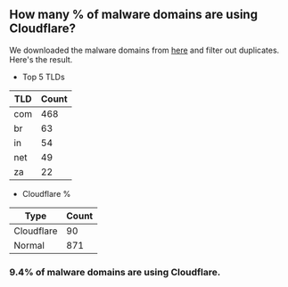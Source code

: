 ## How many % of malware domains are using Cloudflare?


We downloaded the malware domains from [here](https://urlhaus.abuse.ch) and filter out duplicates.
Here's the result.


[//]: # (start replacement)


- Top 5 TLDs

| TLD | Count |
| --- | --- |
| com | 468 |
| br | 63 |
| in | 54 |
| net | 49 |
| za | 22 |


- Cloudflare %

| Type | Count |
| --- | --- |
| Cloudflare | 90 |
| Normal | 871 |


### 9.4% of malware domains are using Cloudflare.